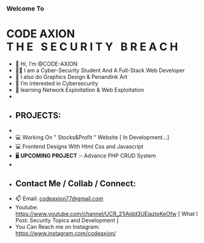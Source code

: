 <h3>Welcome To</h3>
<h1>CODE AXION <br>T H E &nbsp S E C U R I T Y &nbsp  B R E A C H </h1>

- 👋 Hi, I’m @CODE-AXION 
- 👨‍💻 I am a Cyber-Security Student And A Full-Stack Web Developer
- 🎨 I also do Graphics Design & Penandink Art
- 👀 I’m interested in Cybersecurity
- 🌱 learning Network Exploitation & Web Exploitation
- 
- <h2>PROJECTS:</h2>
- 
- 💻 Working On " Stocks&Profit " Website [ In Development...]
- 💻 Frontend Designs With Html Css and Javascript 
- 🖥 <b>UPCOMING PROJECT</b> :- Advance PHP CRUD System
- 
- <h2>Contact Me / Collab / Connect:</h2>
- 📫 Email: codeaxion77@gmail.com
- Youtube: https://www.youtube.com/channel/UCR_21iAidd3UEiazjoKeOfw [ What I Post: Security Topics and Development ]
- You Can Reach me on Instagram: https://www.instagram.com/codeaxion/

<!---
CODE-AXION/CODE-AXION is a ✨ special ✨ repository because its `README.md` (this file) appears on your GitHub profile.
You can click the Preview link to take a look at your changes.
--->
